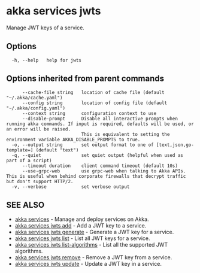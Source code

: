 # akka services jwts

Manage JWT keys of a service.

## Options

```
  -h, --help   help for jwts
```

## Options inherited from parent commands

```
      --cache-file string   location of cache file (default "~/.akka/cache.yaml")
      --config string       location of config file (default "~/.akka/config.yaml")
      --context string      configuration context to use
      --disable-prompt      Disable all interactive prompts when running akka commands. If input is required, defaults will be used, or an error will be raised.
                            This is equivalent to setting the environment variable AKKA_DISABLE_PROMPTS to true.
  -o, --output string       set output format to one of [text,json,go-template=] (default "text")
  -q, --quiet               set quiet output (helpful when used as part of a script)
      --timeout duration    client command timeout (default 10s)
      --use-grpc-web        use grpc-web when talking to Akka APIs. This is useful when behind corporate firewalls that decrypt traffic but don't support HTTP/2.
  -v, --verbose             set verbose output
```

## SEE ALSO

* [akka services](akka_services.html)	 - Manage and deploy services on Akka.
* [akka services jwts add](akka_services_jwts_add.html)	 - Add a JWT key to a service.
* [akka services jwts generate](akka_services_jwts_generate.html)	 - Generate a JWT key for a service.
* [akka services jwts list](akka_services_jwts_list.html)	 - List all JWT keys for a service.
* [akka services jwts list-algorithms](akka_services_jwts_list-algorithms.html)	 - List all the supported JWT algorithms.
* [akka services jwts remove](akka_services_jwts_remove.html)	 - Remove a JWT key from a service.
* [akka services jwts update](akka_services_jwts_update.html)	 - Update a JWT key in a service.
